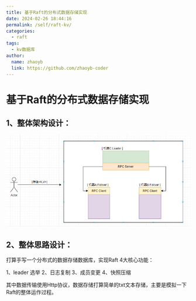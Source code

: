 ```yaml
---
title: 基于Raft的分布式数据存储实现
date: 2024-02-26 18:44:16
permalink: /self/raft-kv/
categories:
  - raft
tags:
  - kv数据库
author: 
  name: zhaoyb
  link: https://github.com/zhaoyb-coder
---
```


# 基于Raft的分布式数据存储实现

## 1、整体架构设计：

![image-20240226153022809](https://raw.githubusercontent.com/zhaoyb-coder/pic-repo/main/image-20240226153022809.png)

## 2、整体思路设计：

打算手写一个分布式的数据存储数据库，实现Raft 4大核心功能：

1、leader 选举
2、日志复制
3、成员变更
4、快照压缩

其中数据传输使用Http协议，数据存储打算简单的txt文本存储，主要是模拟一下Raft的整体运作过程。